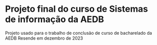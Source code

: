 # Projeto final do curso de Sistemas de informação da AEDB
Projeto usado para o trabalho de conclusão de curso de bacharelado da AEDB Resende em dezembro de 2023
